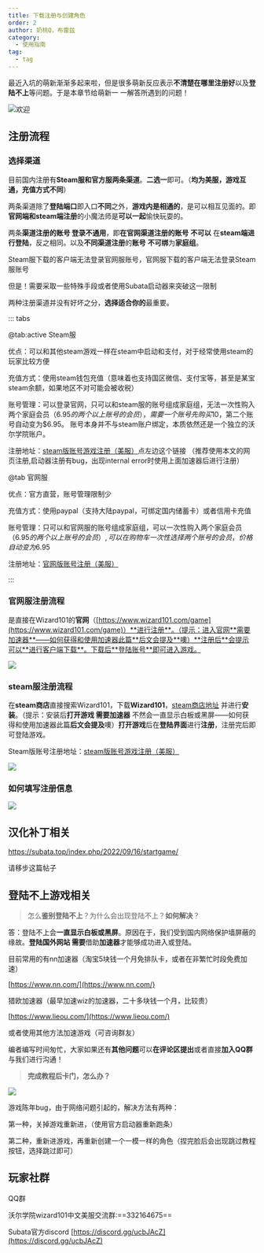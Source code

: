 ```yaml
---
title: 下载注册与创建角色
order: 2
author: 奶桃Q，布雷兹
category: 
  - 使用指南
tag: 
  - tag
---
```


最近入坑的萌新渐渐多起来啦，但是很多萌新反应表示**不清楚在哪里注册好**以及**登陆不上**等问题。于是本章节给萌新一 一解答所遇到的问题！

![欢迎](/images/welcome.png)

## 注册流程

### 选择渠道

目前国内注册有**Steam服和官方服两条渠道**。**二选一**即可。（**均为美服，游戏互通，充值方式不同**）

两条渠道除了**登陆端口**即入口**不同**之外，**游戏内是相通的**，是可以相互见面的。即**官网端和steam端注册**的小魔法师是**可以一起**愉快玩耍的。

两条**渠道注册的账号 登录不通用**，即**在官网渠道注册的账号** **不可以** 在**steam端进行登陆**，反之相同。以及**不同渠道注册**的**账号** **不可绑**为**家庭组**。

Steam服下载的客户端无法登录官网服账号，官网服下载的客户端无法登录Steam服账号

但是！需要采取一些特殊手段或者使用Subata启动器来突破这一限制

两种注册渠道并没有好坏之分，**选择适合你的**最重要。

::: tabs

@tab:active Steam服

优点：可以和其他steam游戏一样在steam中启动和支付，对于经常使用steam的玩家比较方便

充值方式：使用steam钱包充值（意味着也支持国区微信、支付宝等，甚至是某宝steam余额，如果地区不对可能会被收税）

账号管理：可以登录官网，只可以和steam服的账号组成家庭组，无法一次性购入两个家庭会员（$6.95的两个以上账号的会员），需要一个账号先购买$10，第二个账号自动变为$6.95。
账号本身并不与steam账户绑定，本质依然还是一个独立的沃尔学院账户。

注册地址：[steam版账号游戏注册（美服）](https://www.wizard101.com/patchClient/steamreg?abs=1)点左边这个链接 （推荐使用本文的网页注册,启动器注册有bug，出现internal error时使用上面加速器后进行注册）

@tab 官网服

优点：官方直营，账号管理限制少

充值方式：使用paypal（支持大陆paypal，可绑定国内储蓄卡）或者信用卡充值

账号管理：只可以和官网服的账号组成家庭组，可以一次性购入两个家庭会员（$6.95的两个以上账号的会员）,可以在购物车一次性选择两个账号的会员，价格自动变为$6.95

注册地址：[官网版账号注册（美服）](https://www.wizard101.com/create_wizard)

:::

### 官网服注册流程

是直接在Wizard101的**官网**（[https://www.wizard101.com/game](https://www.wizard101.com/game)）**进行注册**。（提示：进入官网**需要加速器**——如何获得和使用加速器此篇**后文会提及**噢）**注册后**会提示可以**进行客户端下载**。下载后**登陆账号**即可进入游戏。

![](/images/signup_official.png)

### steam服注册流程

 在**steam商店**直接搜索Wizard101，下载**Wizard101**，[steam商店地址](https://store.steampowered.com/app/799960/Wizard101/) 并进行**安装**。（提示：安装后**打开游戏 需要加速器** 不然会一直显示白板或黑屏——如何获得和使用加速器此篇**后文会提及**噢）**打开游戏**后在**登陆界面**进行**注册**，注册完后即可登陆游戏。

Steam版账号注册地址：[steam版账号游戏注册（美服）](https://www.wizard101.com/patchClient/steamreg?abs=1)

![](/images/signup_steam.png)

### 如何填写注册信息

![](/images/signup.png)

## **汉化补丁**相关

<https://subata.top/index.php/2022/09/16/startgame/>

请移步这篇帖子

## **登陆不上**游戏相关

> 怎么**鉴别登陆不上**？为什么会出现登陆不上？**如何解决**？

答：登陆不上会**一直显示白板或黑屏**。原因在于，我们受到国内网络保护墙屏蔽的缘故。**登陆国外网站 需要**借助**加速器**才能够成功进入或登陆。

目前常用的有nn加速器（淘宝5块钱一个月免排队卡，或者在非繁忙时段免费加速）

[https://www.nn.com/](https://www.nn.com/)

猎欧加速器（最早加速wiz的加速器，二十多块钱一个月，比较贵）

[https://www.lieou.com/](https://www.lieou.com/)

或者使用其他方法加速游戏（可咨询群友）

编者编写时间匆忙，大家如果还有**其他问题**可以**在评论区提出**或者直接**加入QQ群**与我们进行沟通！

>**完成教程后卡门，怎么办？**

![](/images/WIXMBH9FZSS7U0I7GEL_tmb-1024x576.jpg)

游戏陈年bug，由于网络问题引起的，解决方法有两种：

第一种，关掉游戏重新进，（使用官方启动器重新跑条）

第二种，重新进游戏，再重新创建一个一模一样的角色（捏完脸后会出现跳过教程按钮，选择跳过即可）

## 玩家社群

QQ群

沃尔学院wizard101中文美服交流群:==332164675==

Subata官方discord [https://discord.gg/ucbJAcZ](https://discord.gg/ucbJAcZ)
